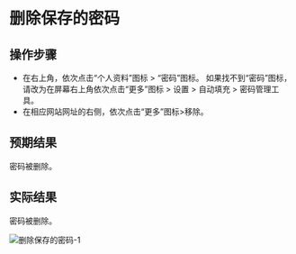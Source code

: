 # 删除保存的密码

##  操作步骤

- 在右上角，依次点击“个人资料”图标 > “密码”图标。
  如果找不到“密码”图标，请改为在屏幕右上角依次点击“更多”图标 > 设置 > 自动填充 > 密码管理工具。
- 在相应网站网址的右侧，依次点击“更多”图标>移除。

## 预期结果

密码被删除。

## 实际结果

密码被删除。

![删除保存的密码-1](../img/删除保存的密码-1.png)